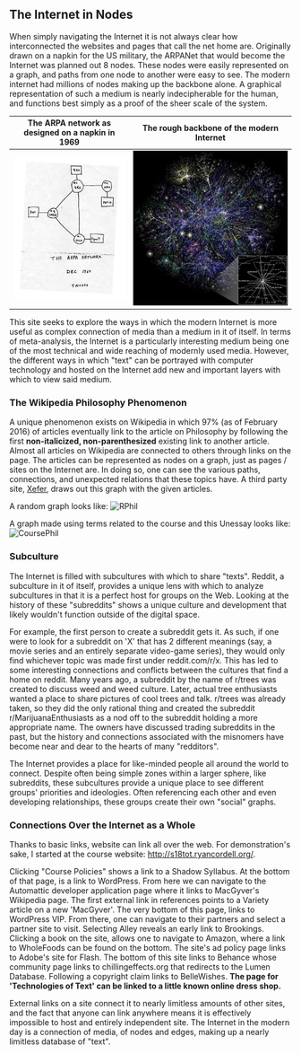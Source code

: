 ## The Internet in Nodes

When simply navigating the Internet it is not always clear how interconnected the websites and pages that call the net home are. Originally drawn on a napkin for the US military, the ARPANet that would become the Internet was planned out 8 nodes. These nodes were easily represented on a graph, and paths from one node to another were easy to see. The modern internet had millions of nodes making up the backbone alone. A graphical representation of such a medium is nearly indecipherable for the human, and functions best simply as a proof of the sheer scale of the system. 


The ARPA network as designed on a napkin in 1969    |  The rough backbone of the modern Internet
:--------------------------------------------------:|:--------------------------------------------------:
![arpa](images/arpa.jpg)  |  ![arpa](/images/backbone.jpg)

This site seeks to explore the ways in which the modern Internet is more useful as complex connection of media than a medium in it of itself. In terms of meta-analysis, the Internet is a particularly interesting medium being one of the most technical and wide reaching of modernly used media. However, the different ways in which "text" can be portrayed with computer technology and hosted on the Internet add new and important layers with which to view said medium.


### The Wikipedia Philosophy Phenomenon 

A unique phenomenon exists on Wikipedia in which 97% (as of February 2016) of articles eventually link to the article on Philosophy by following the first **non-italicized, non-parenthesized** existing link to another article. Almost all articles on Wikipedia are connected to others through links on the page. The articles can be represented as nodes on a graph, just as pages / sites on the Internet are. In doing so, one can see the various paths, connections, and unexpected relations that these topics have.
A third party site, [Xefer](https://xefer.com/wikipedia), draws out this graph with the given articles.

A random graph looks like: ![RPhil](https://dermers.github.io/images/WikiPhil.png)

A graph made using terms related to the course and this Unessay looks like: ![CoursePhil](https://dermers.github.io/images/ClassPhil.png)


### Subculture

The Internet is filled with subcultures with which to share "texts". Reddit, a subculture in it of itself, provides a unique lens with which to analyze subcultures in that it is a perfect host for groups on the Web. Looking at the history of these "subreddits" shows a unique culture and development that likely wouldn't function outside of the digital space.

For example, the first person to create a subreddit gets it. As such, if one were to look for a subreddit on 'X' that has 2 different meanings (say, a movie series and an entirely separate video-game series), they would only find whichever topic was made first under reddit.com/r/x. This has led to some interesting connections and conflicts between the cultures that find a home on reddit. Many years ago, a subreddit by the name of r/trees was created to discuss weed and weed culture. Later, actual tree enthusiasts wanted a place to share pictures of cool trees and talk. r/trees was already taken, so they did the only rational thing and created the subreddit r/MarijuanaEnthusiasts as a nod off to the subreddit holding a more appropriate name. The owners have discussed trading subreddits in the past, but the history and connections associated with the misnomers have become near and dear to the hearts of many "redditors". 

The Internet provides a place for like-minded people all around the world to connect. Despite often being simple zones within a larger sphere, like subreddits, these subcultures provide a unique place to see different groups' priorities and ideologies. Often referencing each other and even developing relationships, these groups create their own "social" graphs. 


### Connections Over the Internet as a Whole

Thanks to basic links, website can link all over the web. For demonstration's sake, I started at the course website: http://s18tot.ryancordell.org/. 

Clicking "Course Policies" shows a link to a Shadow Syllabus. At the bottom of that page, is a link to WordPress. From here we can navigate to the Automattic developer application page where it links to MacGyver's Wikipedia page. The first external link in references points to a Variety article on a new 'MacGyver'. The very bottom of this page, links to WordPress VIP. From there, one can navigate to their partners and select a partner site to visit. Selecting Alley reveals an early link to Brookings. Clicking a book on the site, allows one to navigate to Amazon, where a link to WholeFoods can be found on the bottom. The site's ad policy page links to Adobe's site for Flash. The bottom of this site links to Behance whose community page links to chillingeffects.org that redirects to the Lumen Database. Following a copyright claim links to BelleWishes. **The page for 'Technologies of Text' can be linked to a little known online dress shop.**

External links on a site connect it to nearly limitless amounts of other sites, and the fact that anyone can link anywhere means it is effectively impossible to host and entirely independent site. The Internet in the modern day is a connection of media, of nodes and edges, making up a nearly limitless database of "text". 